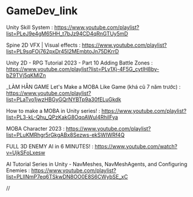 # GameDev_link

Unity Skill System : https://www.youtube.com/playlist?list=PLeJ9e4gM65HH_t7bJz94CD4qRnGTUy5mD

Spine 2D VFX | Visual effects : https://www.youtube.com/playlist?list=PL9sqFOj762pxDr45I2MEmbtoJn75DKrrD

Unity 2D - RPG Tutorial 2023 - Part 10 Adding Battle Zones : https://www.youtube.com/playlist?list=PLy1Xj-4F5G_cytIH8by-bZ9TVj5qKMlZn

_LÀM HẲN GAME
Let's Make a MOBA Like Game (khá cũ 7 năm trước) : https://www.youtube.com/playlist?list=PLaTvo1jwzHBGyGQrNYBTp9a30fELuGkdk

How to make a MOBA in Unity series! : https://www.youtube.com/playlist?list=PL3-kL-Qhu_QPzKakG8OqoAWul4RhilFya

MOBA Character 2023 : https://www.youtube.com/playlist?list=PLuKMRhgr5rGkgABx8Sezws-ekSWIWRf4Q

FULL 3D ENEMY AI in 6 MINUTES! : https://www.youtube.com/watch?v=UjkSFoLxesw

AI Tutorial Series in Unity - NavMeshes, NavMeshAgents, and Configuring Enemies : https://www.youtube.com/playlist?list=PLllNmP7eq6TSkwDN8OO0E8S6CWybSE_xC



//
